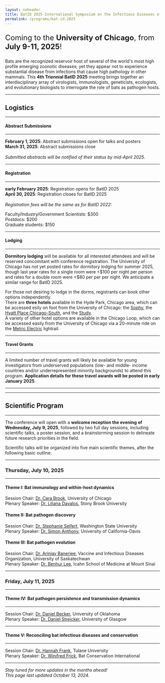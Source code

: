 ```yaml
---
layout: noheader
title: BatID 2025-International Symposium on the Infectious Diseases of Bats
permalink: /programs/bat-id-2025
---
```



<div class="bs-callout bs-callout-info">
<font size="5">  
<p>Coming to the <strong>University of Chicago</strong>, from <strong>July 9-11, 2025</strong>!</p>
</font>
</div>

Bats are the recognized reservoir host of several of the world's most high profile emerging zoonotic diseases; yet they appear not to experience substantial disease from infections that cause high pathology in other mammals. This <strong>4th Triennial BatID 2025</strong> meeting brings together an interdisciplinary array of virologists, immunologists, geneticists, ecologists, and evolutionary biologists to interrogate the role of bats as pathogen hosts.

<hr class="double">

<h2>Logistics</h2>
<hr class="double">
<h4>Abstract Submissions</h4>
<hr>
<strong>February 1, 2025</strong>: Abstract submissions open for talks and posters <br>
<strong>March 31, 2025</strong>: Abstract submissions close  <br>
<br>
<em> Submitted abstracts will be notified of their status by mid-April 2025. </em> 

<hr>
<h4>Registration</h4>
<hr>
<strong>early February 2025</strong>: Registration opens for BatID 2025<br>
<strong>April 30, 2025</strong>: Registration closes for BatID 2025 <br>
<br>
<em>Registration fees will be the same as for BatID 2022:</em> <br>
 
Faculty/Industry/Government Scientists: $300  <br>
Postdocs: $200 <br>
Graduate students: $150 <br>
<hr>
<h4>Lodging</h4>
<hr>
<strong>Dormitory lodging</strong> will be available for all interested attendees and will be reserved concomitant with conference registration. The University of Chicago has not yet posted rates for dormitory lodging for summer 2025, though last year rates for a single room were <$100 per night per person and rates for a double room were <$80 per per per night. We anticipate a similar range for BatID 2025. 
<br>

For those not desiring to lodge in the dorms, registrants can book other options independently. 
<br>
There are <strong>three hotels</strong> available in the Hyde Park, Chicago area, which can be accessed esily on foot from the University of Chicago: the <a href="https://sophyhotel.com/">Sophy</a>, the <a href="https://www.hyatt.com/hyatt-place/en-US/chizu-hyatt-place-chicago-south-university-medical-center">Hyatt Place Chicago-South</a>, and the <a href="https://www.thestudyatuniversityofchicago.com">Study</a>.
<br>
A variety of other hotel options are available in the Chicago Loop, which can be accessed easily from the University of Chicago via a 20-minute ride on the <a href="https://ridertools.metrarail.com">Metric Electric</a> lightrail.
<hr>

<h4>Travel Grants</h4>
<hr>
A limited number of travel grants will likely be available for young investigators from underserved populations (low- and middle- income countries and/or underrepresented minority backgrounds) to attend this program. <strong>Application details for these travel awards will be posted in early January 2025</strong>. 

<hr>

<hr class="double">

<h2>Scientific Program</h2>
<hr class="double">

The conference will open with a <strong>welcome reception the evening of Wednesday, July 9, 2025</strong>, followed by two full day sessions, including scientific talks, a poster session, and a brainstorming session to delineate future research priorities in the field. 

Scientific talks will be organized into five main scientific themes, after the following basic outline:
<hr>
<h3>Thursday, July 10, 2025</h3>
<hr>
<h4>Theme I: Bat immunology and within-host dynamics</h4>

Session Chair: <a href="www.brooklab.org">Dr. Cara Brook</a>, University of Chicago <br>
Plenary Speaker: <a href="https://lmdavalos.github.io">Dr. Liliana Davalos</a>, Stony Brook University

<h4>Theme II: Bat pathogen discovery</h4>


Session Chair: <a href="https://labs.wsu.edu/mezap/">Dr. Stephanie Seifert</a>, Washington State University <br>
Plenary Speaker:  <a href="https://anthonylab.vetmed.ucdavis.edu">Dr. Simon Anthony</a>, University of California-Davis

<h4>Theme III: Bat pathogen evolution</h4>

Session Chair:  <a href="https://banerjeelab.ca">Dr. Arinjay Banerjee</a>, Vaccine and Infectious Diseases Organization, University of Saskatechwan <br>
Plenary Speaker: <a href="https://leelabvirus.host/about">Dr. Benhur Lee</a>, Icahn School of Medicine at Mount Sinai
<hr>
<h3>Friday, July 11, 2025</h3>
<hr>

<h4>Theme IV: Bat pathogen persistence and transmission dynamics</h4>
<hr>
Session Chair: <a href="http://beckerlab.weebly.com">Dr. Daniel Becker</a>, University of Oklahoma <br>
Plenary Speaker: <a href="https://streickerlab.com">Dr. Daniel Streicker</a>, University of Glasgow
<hr>
<h4>Theme V: Reconciling bat infectious diseases and conservation</h4>
<hr>
Session Chair: <a href="https://sse.tulane.edu/eebio/faculty/frank">Dr. Hannah Frank</a>, Tulane University <br>
Plenary Speaker: <a href="https://frick.eeb.ucsc.edu">Dr. Winifred Frick</a>, Bat Conservation International


<hr>


<div class="bs-callout bs-callout-info">
<p><em>Stay tuned for more updates in the months ahead!<br>
This page last updated October 13, 2024.</em></p>
</div>
